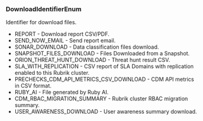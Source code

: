 ### DownloadIdentifierEnum
Identifier for download files.

- REPORT - Download report CSV/PDF.
- SEND_NOW_EMAIL - Send report email.
- SONAR_DOWNLOAD - Data classification files download.
- SNAPSHOT_FILES_DOWNLOAD - Files Downloaded from a Snapshot.
- ORION_THREAT_HUNT_DOWNLOAD - Threat hunt result CSV.
- SLA_WITH_REPLICATION - CSV report of SLA Domains with replication enabled to this Rubrik cluster.
- PRECHECKS_CDM_API_METRICS_CSV_DOWNLOAD - CDM API metrics in CSV format.
- RUBY_AI - File generated by Ruby AI.
- CDM_RBAC_MIGRATION_SUMMARY - Rubrik cluster RBAC migration summary.
- USER_AWARENESS_DOWNLOAD - User awareness summary download.

